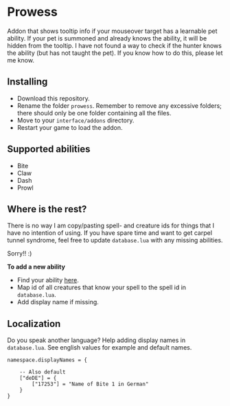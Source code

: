 # Prowess
Addon that shows tooltip info if your mouseover target has a learnable pet ability. If your pet is summoned and already knows the ability, it will be hidden from the tooltip. I have not found a way to check if the hunter knows the ability (but has not taught the pet). If you know how to do this, please let me know.


## Installing
* Download this repository.
* Rename the folder `prowess`. Remember to remove any excessive folders; there should only be one folder containing all the files.
* Move to your `interface/addons` directory.
* Restart your game to load the addon.


## Supported abilities
* Bite
* Claw
* Dash
* Prowl


## Where is the rest?
There is no way I am copy/pasting spell- and creature ids for things that I have no intention of using. If you have spare time and want to get carpel tunnel syndrome, feel free to update `database.lua` with any missing abilities. 

Sorry!! :)

__To add a new ability__
* Find your ability [here](https://www.wow-petopia.com/classic/abilities.php).
* Map id of all creatures that know your spell to the spell id in `database.lua`.
* Add display name if missing.


## Localization
Do you speak another language? Help adding display names in `database.lua`. See english values for example and default names.

    namespace.displayNames = {

        -- Also default
        ["deDE"] = {
            ["17253"] = "Name of Bite 1 in German"
        }
    }